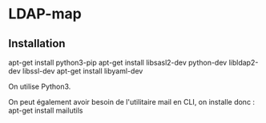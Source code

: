 LDAP-map
========

Installation
------------

apt-get install python3-pip
apt-get install libsasl2-dev python-dev libldap2-dev libssl-dev
apt-get install libyaml-dev

On utilise Python3.

On peut également avoir besoin de l'utilitaire mail en CLI, on installe donc :
apt-get install mailutils